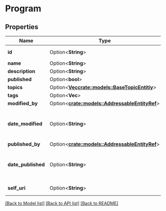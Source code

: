# Program

## Properties

Name | Type | Description | Notes
------------ | ------------- | ------------- | -------------
**id** | Option<**String**> | The globally unique identifier for the object. | [optional][readonly]
**name** | Option<**String**> |  | [optional]
**description** | Option<**String**> |  | [optional]
**published** | Option<**bool**> |  | [optional]
**topics** | Option<[**Vec<crate::models::BaseTopicEntitiy>**](BaseTopicEntitiy.md)> |  | [optional]
**tags** | Option<**Vec<String>**> |  | [optional]
**modified_by** | Option<[**crate::models::AddressableEntityRef**](AddressableEntityRef.md)> |  | [optional]
**date_modified** | Option<**String**> | Date time is represented as an ISO-8601 string. For example: yyyy-MM-ddTHH:mm:ss[.mmm]Z | [optional]
**published_by** | Option<[**crate::models::AddressableEntityRef**](AddressableEntityRef.md)> |  | [optional]
**date_published** | Option<**String**> | Date time is represented as an ISO-8601 string. For example: yyyy-MM-ddTHH:mm:ss[.mmm]Z | [optional]
**self_uri** | Option<**String**> | The URI for this object | [optional][readonly]

[[Back to Model list]](../README.md#documentation-for-models) [[Back to API list]](../README.md#documentation-for-api-endpoints) [[Back to README]](../README.md)


